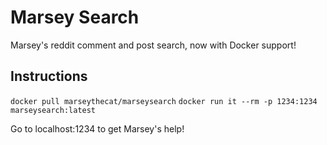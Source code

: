 # Marsey Search

Marsey's reddit comment and post search, now with Docker support!

## Instructions

`docker pull marseythecat/marseysearch`
`docker run it --rm -p 1234:1234 marseysearch:latest`

Go to localhost:1234 to get Marsey's help!
